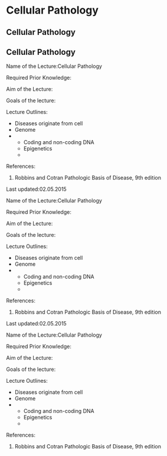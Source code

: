 # Cellular Pathology

## Cellular Pathology

## Cellular Pathology

Name of the Lecture:Cellular Pathology

Required Prior Knowledge:

Aim of the Lecture:

Goals of the lecture:

Lecture Outlines:

* Diseases originate from cell
* Genome
* * Coding and non-coding DNA
  * Epigenetics
  * 

References:

1. Robbins and Cotran Pathologic Basis of Disease, 9th edition

Last updated:02.05.2015

Name of the Lecture:Cellular Pathology

Required Prior Knowledge:

Aim of the Lecture:

Goals of the lecture:

Lecture Outlines:

* Diseases originate from cell
* Genome
* * Coding and non-coding DNA
  * Epigenetics
  * 

References:

1. Robbins and Cotran Pathologic Basis of Disease, 9th edition

Last updated:02.05.2015

Name of the Lecture:Cellular Pathology

Required Prior Knowledge:

Aim of the Lecture:

Goals of the lecture:

Lecture Outlines:

* Diseases originate from cell
* Genome
* * Coding and non-coding DNA
  * Epigenetics
  * 

References:

1. Robbins and Cotran Pathologic Basis of Disease, 9th edition

